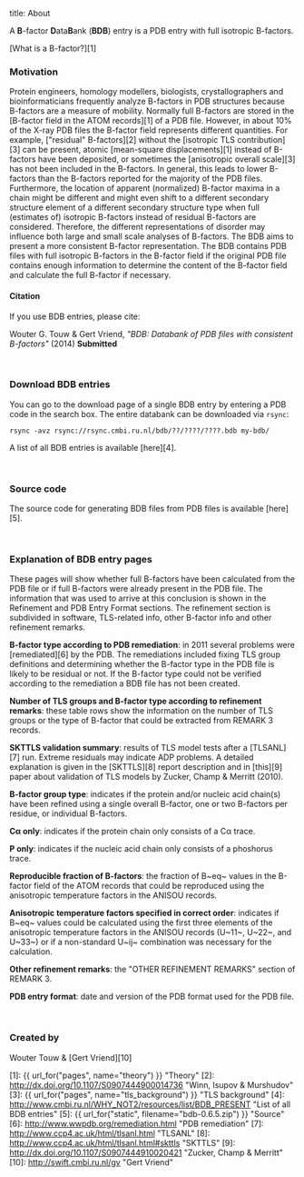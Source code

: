 title: About

A **B**-factor **D**ata**B**ank (**BDB**) entry is a PDB entry with full
isotropic B-factors.

[What is a B-factor?][1]


### <a name="motivation"></a>Motivation
Protein engineers, homology modellers, biologists, crystallographers and
bioinformaticians frequently analyze B-factors in PDB structures because
B-factors are a measure of mobility. Normally full B-factors are stored in
the [B-factor field in the ATOM records][1] of a PDB file. However, in about
10% of the X-ray PDB files the B-factor field represents different quantities.
For example, ["residual" B-factors][2] without the
[isotropic TLS contribution][3] can be present, atomic
[mean-square displacements][1] instead of B-factors have been deposited,
or sometimes the [anisotropic overall scale][3] has not been included in the
B-factors. In general, this leads to lower B-factors than the B-factors
reported for the majority of the PDB files. Furthermore, the location of
apparent (normalized) B-factor maxima in a chain might be different
and might even shift to a different secondary structure element of a different
secondary structure type when full (estimates of) isotropic B-factors instead
of residual B-factors are considered.
Therefore, the different representations of disorder may influence both large
and small scale analyses of B-factors. The BDB aims to present a more
consistent B-factor representation.
The BDB contains PDB files with full isotropic B-factors in the
B-factor field if the original PDB file contains enough information to
determine the content of the B-factor field and calculate the full B-factor
if necessary.

#### <a name="reference"></a>Citation
If you use BDB entries, please cite:

Wouter G. Touw & Gert Vriend,
*"BDB: Databank of PDB files with consistent B-factors"* (2014)
**Submitted**

</br>

### <a name="download"></a>Download BDB entries
You can go to the download page of a single BDB entry by entering a PDB code in
the search box. The entire databank can be downloaded via `rsync`:

`rsync -avz rsync://rsync.cmbi.ru.nl/bdb/??/????/????.bdb my-bdb/`

A list of all BDB entries is available [here][4].

</br>

### <a name="source"></a>Source code
The source code for generating BDB files from PDB files is available [here][5].

</br>

### <a name="info"></a>Explanation of BDB entry pages
These pages will show whether full B-factors have been calculated from the PDB
file or if full B-factors were already present in the PDB file. The information
that was used to arrive at this conclusion is shown in the Refinement and PDB
Entry Format sections. The refinement section is subdivided in software,
TLS-related info, other B-factor info and other refinement remarks.

**B-factor type according to PDB remediation**: in 2011 several problems were
[remediated][6] by the PDB. The
remediations included fixing TLS group definitions and determining whether the
B-factor type in the PDB file is likely to be residual or not. If the B-factor
type could not be verified according to the remediation a BDB file has not been
created.

**Number of TLS groups and B-factor type according to refinement remarks**:
these table rows show the information on the number of TLS groups or the type
of B-factor that could be extracted from REMARK 3 records.

**SKTTLS validation summary**: results of TLS model tests after a [TLSANL][7]
run. Extreme residuals may indicate ADP problems. A detailed explanation is
given in the [SKTTLS][8] report description and in [this][9] paper about
validation of TLS models by Zucker, Champ & Merritt (2010).

**B-factor group type**: indicates if the protein and/or nucleic acid chain(s)
have been refined using a single overall B-factor, one or two B-factors per
residue, or individual B-factors.

**C&alpha; only**: indicates if the protein chain only consists of a C&alpha;
trace.

**P only**: indicates if the nucleic acid chain only consists of a phoshorus
trace.

**Reproducible fraction of B-factors**: the fraction of B~eq~ values
in the B-factor field of the ATOM records that could be reproduced using the
anisotropic temperature factors in the ANISOU records.

**Anisotropic temperature factors specified in correct order**: indicates if
B~eq~ values could be calculated using the first three elements of the
anisotropic temperature factors in the ANISOU records (U~11~, U~22~, and U~33~)
or if a non-standard U~ij~ combination was necessary for the calculation.

**Other refinement remarks**: the "OTHER REFINEMENT REMARKS" section of REMARK
3.

**PDB entry format**: date and version of the PDB format used for the PDB
file.


</br>


### Created by
Wouter Touw &
[Gert Vriend][10]


[1]: {{ url_for("pages", name="theory") }}  "Theory"
[2]: http://dx.doi.org/10.1107/S0907444900014736 "Winn, Isupov & Murshudov"
[3]: {{ url_for("pages", name="tls_background") }} "TLS background"
[4]: http://www.cmbi.ru.nl/WHY_NOT2/resources/list/BDB_PRESENT "List of all BDB
entries"
[5]: {{ url_for("static", filename="bdb-0.6.5.zip") }} "Source"
[6]: http://www.wwpdb.org/remediation.html "PDB remediation"
[7]: http://www.ccp4.ac.uk/html/tlsanl.html "TLSANL"
[8]: http://www.ccp4.ac.uk/html/tlsanl.html#skttls "SKTTLS"
[9]: http://dx.doi.org/10.1107/S0907444910020421 "Zucker, Champ & Merritt"
[10]: http://swift.cmbi.ru.nl/gv "Gert Vriend"
